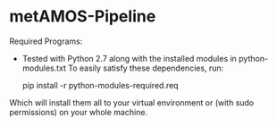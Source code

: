 # metAMOS-Pipeline
Required Programs:
- Tested with Python 2.7 along with the installed modules in python-modules.txt
To easily satisfy these dependencies, run:

    pip install -r python-modules-required.req

Which will install them all to your virtual environment or (with sudo permissions) on your whole machine.
